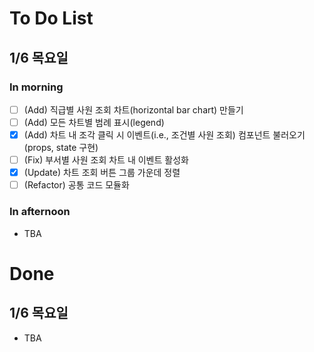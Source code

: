 # To Do List
## 1/6 목요일
### In morning
- [ ] (Add) 직급별 사원 조회 차트(horizontal bar chart) 만들기
- [ ] (Add) 모든 차트별 범례 표시(legend)
- [x] (Add) 차트 내 조각 클릭 시 이벤트(i.e., 조건별 사원 조회) 컴포넌트 불러오기(props, state 구현)
- [ ] (Fix) 부서별 사원 조회 차트 내 이벤트 활성화
- [x] (Update) 차트 조회 버튼 그룹 가운데 정렬
- [ ] (Refactor) 공통 코드 모듈화

### In afternoon
- TBA

# Done
## 1/6 목요일
- TBA